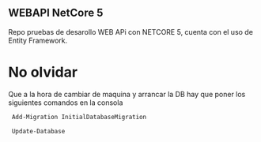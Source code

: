 ## WEBAPI **NetCore 5**

Repo pruebas de desarollo WEB APi con NETCORE 5, cuenta con el uso de Entity Framework.

# No olvidar 

Que a la hora de cambiar de maquina y arrancar la DB hay que poner los siguientes comandos en la consola 

```sh
 Add-Migration InitialDatabaseMigration
```

```sh
 Update-Database
```
